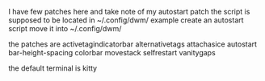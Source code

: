  I have few patches here and take note of my autostart patch 
 the script is supposed to be located in ~/.config/dwm/
 example create an autostart script move it into ~/.config/dwm/

 the patches are 
 activetagindicatorbar
 alternativetags
 attachasice
 autostart
 bar-height-spacing
 colorbar
 movestack
 selfrestart
 vanitygaps


the default terminal is kitty
